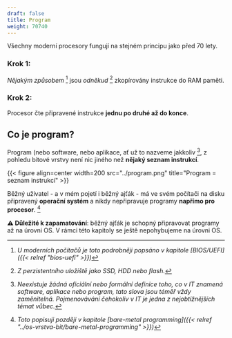 ```yaml
---
draft: false
title: Program
weight: 70740
---
```


Všechny moderní procesory fungují na stejném principu jako před 70 lety.

### **Krok 1:** 

*Nějakým způsobem* [^z] jsou *odněkud* [^o] zkopírovány instrukce do RAM paměti.

### **Krok 2:** 

Procesor čte připravené instrukce **jednu po druhé až do konce**.

## Co je program?

Program (nebo software, nebo aplikace, ať už to nazveme jakkoliv [^b], z pohledu bitové vrstvy není nic jiného než **nějaký seznam instrukcí**.

{{< figure align=center width=200 src="../program.png" title="Program = seznam instrukcí" >}}

Běžný uživatel - a v mém pojetí i běžný ajťák - má ve svém počítači na disku připravený **operační systém** a nikdy nepřipravuje programy **napřímo pro procesor**. [^k] 

**⚠️ Důležité k zapamatování**: běžný ajťák je schopný připravovat programy až na úrovni OS. V rámci této kapitoly se ještě nepohybujeme na úrovni OS.

[^z]: *U moderních počítačů je toto podrobněji popsáno v kapitole [BIOS/UEFI]({{< relref "bios-uefi" >}})*
[^o]: *Z perzistentního uložiště jako SSD, HDD nebo flash.* 
[^b]: *Neexistuje žádná oficiální nebo formální definice toho, co v IT znamená software, aplikace nebo program, tato slova jsou téměř vždy zaměnitelná. Pojmenovávání čehokoliv v IT je jedna z nejobtížnějších témat vůbec.*
[^k]: *Toto popisuji později v kapitole [bare-metal programming]({{< relref "../os-vrstva-bit/bare-metal-programming" >}})*